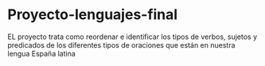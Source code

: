 # Proyecto-lenguajes-final
EL proyecto trata como reordenar e identificar los tipos de verbos, sujetos y predicados de los diferentes tipos de oraciones que están en nuestra lengua España latina 
